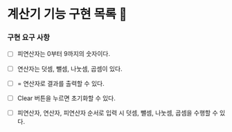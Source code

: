 # 계산기 기능 구현 목록 🔧

### 구현 요구 사항

- [ ] 피연산자는 0부터 9까지의 숫자이다.

- [ ] 연산자는 덧셈, 뺄셈, 나눗셈, 곱셈이 있다.

- [ ] = 연산자로 결과를 출력할 수 있다.

- [ ] Clear 버튼을 누르면 초기화할 수 있다.

- [ ] 피연산자, 연산자, 피연산자 순서로 입력 시 덧셈, 뺄셈, 나눗셈, 곱셈을 수행할 수 있다.
